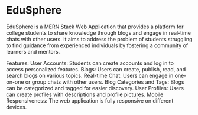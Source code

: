 # EduSphere
EduSphere is a MERN Stack Web Application that provides a platform for college students to share knowledge through blogs and engage in real-time chats with other users. It aims to address the problem of students struggling to find guidance from experienced individuals by fostering a community of learners and mentors.

Features:
User Accounts: Students can create accounts and log in to access personalized features.
Blogs: Users can create, publish, read, and search blogs on various topics.
Real-time Chat: Users can engage in one-on-one or group chats with other users.
Blog Categories and Tags: Blogs can be categorized and tagged for easier discovery.
User Profiles: Users can create profiles with descriptions and profile pictures.
Mobile Responsiveness: The web application is fully responsive on different devices.
